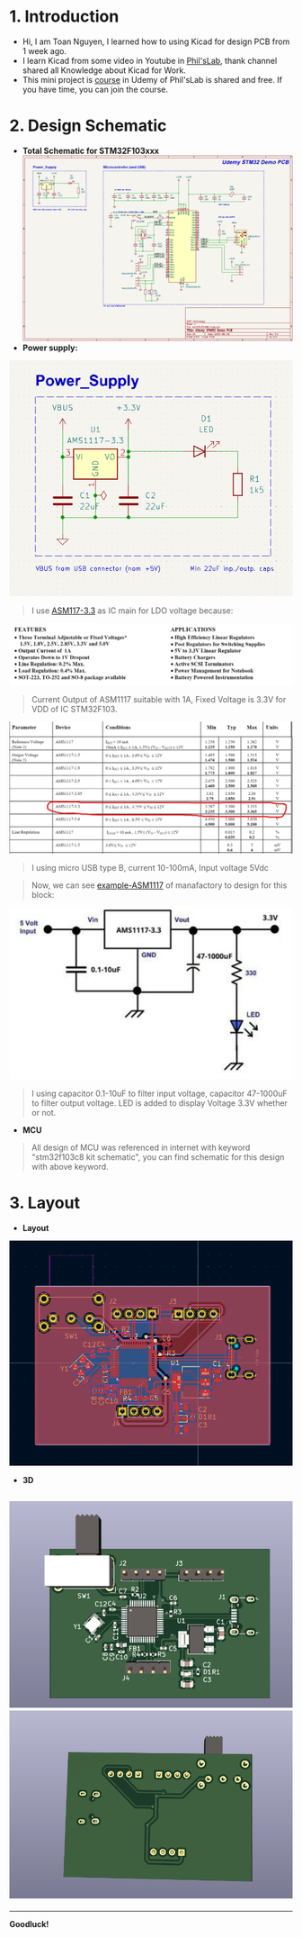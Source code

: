 # 1. Introduction
- Hi, I am Toan Nguyen, I learned how to using Kicad for design PCB from 1 week ago.
- I learn Kicad from some video in Youtube in [Phil'sLab](https://www.youtube.com/@PhilsLab), thank channel shared all Knowledge about Kicad for Work.
- This mini project is [course](https://www.udemy.com/course/learn-kicad-v6-and-stm32-hardware-design/learn/lecture/30585336#content) in Udemy of Phil'sLab is shared and free. If you have time, you can join the course.

# 2. Design Schematic
- **Total Schematic for STM32F103xxx**
![Schematic](stm32-sche.png)
- **Power supply:**

![Powersupply](stm32-sche-pw.png)

> I use [ASM117-3.3](https://pdf1.alldatasheet.com/datasheet-pdf/view/205691/ADMOS/AMS1117-3.3.html) as IC main for LDO voltage because:

![asm1117-features](ASM1117-features.png)

> Current Output of ASM1117 suitable with 1A, Fixed Voltage is 3.3V for VDD of IC STM32F103.

![asm1117-voltage](ASM1117-voltage.png)

>I using micro USB type B, current 10-100mA, Input voltage 5Vdc

>Now, we can see [example-ASM1117](https://www.pcboard.ca/ams1117-3-volt-regulator) of manafactory to design for this block:

![asm1117-application](ASM1117-application.png)

> I using capacitor 0.1-10uF to filter input voltage, capacitor 47-1000uF to filter output voltage. LED is added to display Voltage 3.3V whether or not.

- **MCU**
> All design of MCU was referenced in internet with keyword "stm32f103c8 kit schematic", you can find schematic for this design with above keyword.

# 3. Layout
- **Layout**

![layout](stm32-layout.png)

- **3D**

![3d-1](stm32-3d1.png)
![3d-2](stm32-3d2.png)
---
---
**Goodluck!**